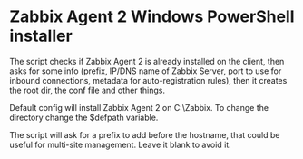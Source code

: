 # Zabbix Agent 2 Windows PowerShell installer



The script checks if Zabbix Agent 2 is already installed on the client, then asks for some info (prefix, IP/DNS name of Zabbix Server, port to use for inbound connections, metadata for auto-registration rules), then it creates the root dir, the conf file and other things. 

Default config will install Zabbix Agent 2 on C:\Zabbix. To change the directory change the $defpath variable.

The script will ask for a prefix to add before the hostname, that could be useful for multi-site management. Leave it blank to avoid it.
